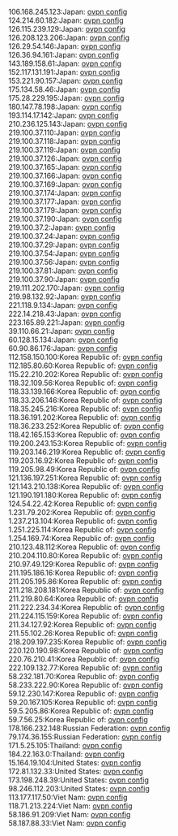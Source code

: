 106.168.245.123:Japan: [ovpn config](vpn/106_168_245_123.ovpn)  
124.214.60.182:Japan: [ovpn config](vpn/124_214_60_182.ovpn)  
126.115.239.129:Japan: [ovpn config](vpn/126_115_239_129.ovpn)  
126.208.123.206:Japan: [ovpn config](vpn/126_208_123_206.ovpn)  
126.29.54.146:Japan: [ovpn config](vpn/126_29_54_146.ovpn)  
126.36.94.161:Japan: [ovpn config](vpn/126_36_94_161.ovpn)  
143.189.158.61:Japan: [ovpn config](vpn/143_189_158_61.ovpn)  
152.117.131.191:Japan: [ovpn config](vpn/152_117_131_191.ovpn)  
153.221.90.157:Japan: [ovpn config](vpn/153_221_90_157.ovpn)  
175.134.58.46:Japan: [ovpn config](vpn/175_134_58_46.ovpn)  
175.28.229.195:Japan: [ovpn config](vpn/175_28_229_195.ovpn)  
180.147.78.198:Japan: [ovpn config](vpn/180_147_78_198.ovpn)  
193.114.17.142:Japan: [ovpn config](vpn/193_114_17_142.ovpn)  
210.236.125.143:Japan: [ovpn config](vpn/210_236_125_143.ovpn)  
219.100.37.110:Japan: [ovpn config](vpn/219_100_37_110.ovpn)  
219.100.37.118:Japan: [ovpn config](vpn/219_100_37_118.ovpn)  
219.100.37.119:Japan: [ovpn config](vpn/219_100_37_119.ovpn)  
219.100.37.126:Japan: [ovpn config](vpn/219_100_37_126.ovpn)  
219.100.37.165:Japan: [ovpn config](vpn/219_100_37_165.ovpn)  
219.100.37.166:Japan: [ovpn config](vpn/219_100_37_166.ovpn)  
219.100.37.169:Japan: [ovpn config](vpn/219_100_37_169.ovpn)  
219.100.37.174:Japan: [ovpn config](vpn/219_100_37_174.ovpn)  
219.100.37.177:Japan: [ovpn config](vpn/219_100_37_177.ovpn)  
219.100.37.179:Japan: [ovpn config](vpn/219_100_37_179.ovpn)  
219.100.37.190:Japan: [ovpn config](vpn/219_100_37_190.ovpn)  
219.100.37.2:Japan: [ovpn config](vpn/219_100_37_2.ovpn)  
219.100.37.24:Japan: [ovpn config](vpn/219_100_37_24.ovpn)  
219.100.37.29:Japan: [ovpn config](vpn/219_100_37_29.ovpn)  
219.100.37.54:Japan: [ovpn config](vpn/219_100_37_54.ovpn)  
219.100.37.56:Japan: [ovpn config](vpn/219_100_37_56.ovpn)  
219.100.37.81:Japan: [ovpn config](vpn/219_100_37_81.ovpn)  
219.100.37.90:Japan: [ovpn config](vpn/219_100_37_90.ovpn)  
219.111.202.170:Japan: [ovpn config](vpn/219_111_202_170.ovpn)  
219.98.132.92:Japan: [ovpn config](vpn/219_98_132_92.ovpn)  
221.118.9.134:Japan: [ovpn config](vpn/221_118_9_134.ovpn)  
222.14.218.43:Japan: [ovpn config](vpn/222_14_218_43.ovpn)  
223.165.89.221:Japan: [ovpn config](vpn/223_165_89_221.ovpn)  
39.110.66.21:Japan: [ovpn config](vpn/39_110_66_21.ovpn)  
60.128.15.134:Japan: [ovpn config](vpn/60_128_15_134.ovpn)  
60.90.86.176:Japan: [ovpn config](vpn/60_90_86_176.ovpn)  
112.158.150.100:Korea Republic of: [ovpn config](vpn/112_158_150_100.ovpn)  
112.185.80.60:Korea Republic of: [ovpn config](vpn/112_185_80_60.ovpn)  
115.22.210.202:Korea Republic of: [ovpn config](vpn/115_22_210_202.ovpn)  
118.32.109.56:Korea Republic of: [ovpn config](vpn/118_32_109_56.ovpn)  
118.33.139.166:Korea Republic of: [ovpn config](vpn/118_33_139_166.ovpn)  
118.33.206.146:Korea Republic of: [ovpn config](vpn/118_33_206_146.ovpn)  
118.35.245.216:Korea Republic of: [ovpn config](vpn/118_35_245_216.ovpn)  
118.36.191.202:Korea Republic of: [ovpn config](vpn/118_36_191_202.ovpn)  
118.36.233.252:Korea Republic of: [ovpn config](vpn/118_36_233_252.ovpn)  
118.42.165.153:Korea Republic of: [ovpn config](vpn/118_42_165_153.ovpn)  
119.200.243.153:Korea Republic of: [ovpn config](vpn/119_200_243_153.ovpn)  
119.203.146.219:Korea Republic of: [ovpn config](vpn/119_203_146_219.ovpn)  
119.203.16.92:Korea Republic of: [ovpn config](vpn/119_203_16_92.ovpn)  
119.205.98.49:Korea Republic of: [ovpn config](vpn/119_205_98_49.ovpn)  
121.136.197.251:Korea Republic of: [ovpn config](vpn/121_136_197_251.ovpn)  
121.143.210.138:Korea Republic of: [ovpn config](vpn/121_143_210_138.ovpn)  
121.190.191.180:Korea Republic of: [ovpn config](vpn/121_190_191_180.ovpn)  
124.54.22.42:Korea Republic of: [ovpn config](vpn/124_54_22_42.ovpn)  
1.231.79.202:Korea Republic of: [ovpn config](vpn/1_231_79_202.ovpn)  
1.237.213.104:Korea Republic of: [ovpn config](vpn/1_237_213_104.ovpn)  
1.251.225.114:Korea Republic of: [ovpn config](vpn/1_251_225_114.ovpn)  
1.254.169.74:Korea Republic of: [ovpn config](vpn/1_254_169_74.ovpn)  
210.123.48.112:Korea Republic of: [ovpn config](vpn/210_123_48_112.ovpn)  
210.204.110.80:Korea Republic of: [ovpn config](vpn/210_204_110_80.ovpn)  
210.97.49.129:Korea Republic of: [ovpn config](vpn/210_97_49_129.ovpn)  
211.195.186.16:Korea Republic of: [ovpn config](vpn/211_195_186_16.ovpn)  
211.205.195.86:Korea Republic of: [ovpn config](vpn/211_205_195_86.ovpn)  
211.218.208.181:Korea Republic of: [ovpn config](vpn/211_218_208_181.ovpn)  
211.219.80.64:Korea Republic of: [ovpn config](vpn/211_219_80_64.ovpn)  
211.222.234.34:Korea Republic of: [ovpn config](vpn/211_222_234_34.ovpn)  
211.224.115.159:Korea Republic of: [ovpn config](vpn/211_224_115_159.ovpn)  
211.34.127.92:Korea Republic of: [ovpn config](vpn/211_34_127_92.ovpn)  
211.55.102.26:Korea Republic of: [ovpn config](vpn/211_55_102_26.ovpn)  
218.209.197.235:Korea Republic of: [ovpn config](vpn/218_209_197_235.ovpn)  
220.120.190.98:Korea Republic of: [ovpn config](vpn/220_120_190_98.ovpn)  
220.76.210.41:Korea Republic of: [ovpn config](vpn/220_76_210_41.ovpn)  
222.109.132.77:Korea Republic of: [ovpn config](vpn/222_109_132_77.ovpn)  
58.232.181.70:Korea Republic of: [ovpn config](vpn/58_232_181_70.ovpn)  
58.233.222.90:Korea Republic of: [ovpn config](vpn/58_233_222_90.ovpn)  
59.12.230.147:Korea Republic of: [ovpn config](vpn/59_12_230_147.ovpn)  
59.20.167.105:Korea Republic of: [ovpn config](vpn/59_20_167_105.ovpn)  
59.5.205.86:Korea Republic of: [ovpn config](vpn/59_5_205_86.ovpn)  
59.7.56.25:Korea Republic of: [ovpn config](vpn/59_7_56_25.ovpn)  
178.166.232.148:Russian Federation: [ovpn config](vpn/178_166_232_148.ovpn)  
79.174.36.155:Russian Federation: [ovpn config](vpn/79_174_36_155.ovpn)  
171.5.25.105:Thailand: [ovpn config](vpn/171_5_25_105.ovpn)  
184.22.163.0:Thailand: [ovpn config](vpn/184_22_163_0.ovpn)  
15.164.19.104:United States: [ovpn config](vpn/15_164_19_104.ovpn)  
172.81.132.33:United States: [ovpn config](vpn/172_81_132_33.ovpn)  
173.198.248.39:United States: [ovpn config](vpn/173_198_248_39.ovpn)  
98.246.112.203:United States: [ovpn config](vpn/98_246_112_203.ovpn)  
113.177.117.50:Viet Nam: [ovpn config](vpn/113_177_117_50.ovpn)  
118.71.213.224:Viet Nam: [ovpn config](vpn/118_71_213_224.ovpn)  
58.186.91.209:Viet Nam: [ovpn config](vpn/58_186_91_209.ovpn)  
58.187.88.33:Viet Nam: [ovpn config](vpn/58_187_88_33.ovpn)  
